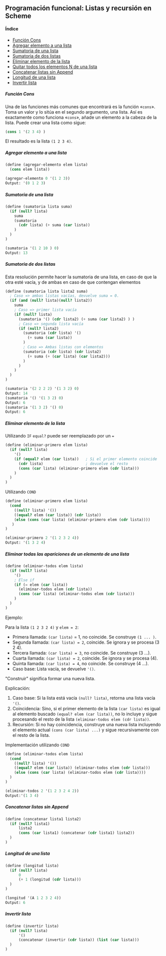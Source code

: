 ## Programación funcional: Listas y recursión en Scheme

#### Índice
- [Función Cons](#función-cons)
- [Agregar elemento a una lista](#agregar-elemento-a-una-lista)
- [Sumatoria de una lista](#sumatoria-de-una-lista)
- [Sumatoria de dos listas](#sumatoria-de-dos-listas)
- [Eliminar elemento de la lista](#eliminar-elemento-de-la-lista)
- [Quitar todos los elementos N de una lista](#quitar-todas-las-apariciones-de-un-elemento)
- [Concatenar listas sin Append](#concatenar-listas-sin-append)
- [Longitud de una lista](#longitud-de-una-lista)
- [Invertir lista](#invertir-lista)

##### Función Cons
Una de las funciones más comunes que encontrará es la función «`cons`». Toma un valor y lo sitúa en el segundo argumento, una lista.
Así es exactamente como funciona «`cons`», añade un elemento a la cabeza de la lista. Puede crear una lista como sigue:

```scheme
(cons 1 '(2 3 4) )
```
El resultado es la lista `(1 2 3 4)`.


##### Agregar elemento a una lista
```scheme
(define (agregar-elemento elem lista)
  (cons elem lista))
```
```scheme
(agregar-elemento 0 '(1 2 3))
Output: '(0 1 2 3)
```

##### Sumatoria de una lista
```scheme
(define (sumatoria lista suma) 
  (if (null? lista) 
    suma
    (sumatoria  
      (cdr lista) (+ suma (car lista)) 
    ) 
  ) 
)
```
```scheme
(sumatoria '(1 2 10 ) 0) 
Output: 13
```

##### Sumatoria de dos listas
Esta resolución permite hacer la sumatoria de una lista, en caso de que la otra esté vacía, y de ambas en caso de que contengan elementos
```scheme
(define (sumatoria lista lista2 suma)
  ; Caso => ambas listas vacías, devuelve suma = 0.
  (if (and (null? lista)(null? lista2))
    suma
    ; Caso => primer lista vacía
    (if (null? lista)
      (sumatoria '() (cdr lista2) (+ suma (car lista2) ) )
      ; Caso => segunda lista vacía
      (if (null? lista2)
        (sumatoria (cdr lista) '() 
          (+ suma (car lista))
        )
        ; Caso => Ambas listas con elementos
        (sumatoria (cdr lista) (cdr lista2)
          (+ suma (+ (car lista) (car lista2)))
        )
      )
    )
  )
)
```
```scheme
(sumatoria '(2 2 2 2) '(1 3 2) 0)
Output: 14
(sumatoria '() '(1 3 2) 0)
Output: 6
(sumatoria '(1 3 2) '() 0)
Output: 6
```
##### Eliminar elemento de la lista
Utilizando `IF`
`equal?` puede ser reemplazado por un `=`
```scheme
(define (eliminar-primero elem lista) 
  (if (null? lista)
    '()
    (if (equal? elem (car lista))   ; Si el primer elemento coincide
      (cdr lista)                   ; devuelve el resto
      (cons (car lista) (eliminar-primero elem (cdr lista))) 
    )   
  )
) 
```

Utilizando `COND`
```scheme
(define (eliminar-primero elem lista)
  (cond
    ((null? lista) '())                   
    ((equal? elem (car lista)) (cdr lista)) 
    (else (cons (car lista) (eliminar-primero elem (cdr lista))))
   )
)
```
```scheme
(eliminar-primero 2 '(1 2 3 2 4))
Output: '(1 3 2 4)
```


##### Eliminar todas las apariciones de un elemento de una lista
```scheme
(define (eliminar-todos elem lista)
  (if (null? lista)
    '()
    ; Else if
    (if (= elem (car lista))
      (eliminar-todos elem (cdr lista)) 
      (cons (car lista) (eliminar-todos elem (cdr lista)))
    )
  )
)
```
Ejemplo:

Para la lista `(1 2 3 2 4)` y `elem = 2`:
- Primera llamada: `(car lista)` = 1, no coincide. Se construye `(1 ... )`.
- Segunda llamada: `(car lista) = 2`, coincide. Se ignora y se procesa (3 2 4).
- Tercera llamada: `(car lista) = 3`, no coincide. Se construye (3 ...).
- Cuarta llamada: `(car lista) = 2`, coincide. Se ignora y se procesa (4).
- Quinta llamada: `(car lista) = 4`, no coincide. Se construye (4 ...).
- Caso base: Lista vacía, se devuelve `'()`.

"Construir" significa formar una nueva lista.



Explicación: 
1. Caso base: Si la lista está vacía `(null? lista)`, retorna una lista vacía `'()`.
2. Coincidencia: Sino, si el primer elemento de la lista `(car lista)` es igual al elemento buscado `(equal? elem (car lista))`, no lo incluye y sigue procesando el resto de la lista `(eliminar-todos elem (cdr lista))`.
3. Recursión: Si no hay coincidencia, construye una nueva lista incluyendo el elemento actual `(cons (car lista) ...)` y sigue recursivamente con el resto de la lista.







Implementación utilizando `COND`
```scheme
(define (eliminar-todos elem lista)
  (cond
    ((null? lista) '())                   
    ((equal? elem (car lista)) (eliminar-todos elem (cdr lista))) 
    (else (cons (car lista) (eliminar-todos elem (cdr lista))))
  )
) 
```
```scheme
(eliminar-todos 2 '(1 2 3 2 4 2))
Output:'(1 3 4)
```


##### Concatenar listas sin Append
```scheme
(define (concatenar lista1 lista2)
  (if (null? lista1)
      lista2
      (cons (car lista1) (concatenar (cdr lista1) lista2))
  )
)
```
##### Longitud de una lista
```scheme
(define (longitud lista)
  (if (null? lista)
      0
      (+ 1 (longitud (cdr lista)))
  )
)
```
```scheme
(longitud '(A 1 2 3 2 4))
Output: 6
```
##### Invertir lista
```scheme
(define (invertir lista)
  (if (null? lista)
      '()
      (concatenar (invertir (cdr lista)) (list (car lista)))
  )
)
```
